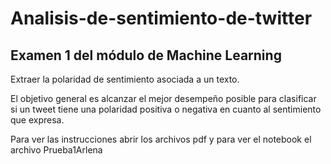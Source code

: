 # Analisis-de-sentimiento-de-twitter
## Examen 1 del módulo de Machine Learning

Extraer la polaridad de sentimiento asociada a un texto.

El objetivo general es alcanzar el mejor desempeño posible para clasificar si un tweet tiene una polaridad positiva o negativa en cuanto al sentimiento que expresa.

Para ver las instrucciones abrir los archivos pdf y para ver el notebook el archivo Prueba1Arlena
